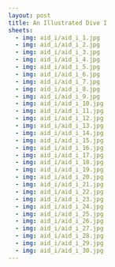 ```yaml
---
layout: post
title: An Illustrated Dive I
sheets:
  - img: aid_i/aid_i_1.jpg
  - img: aid_i/aid_i_2.jpg
  - img: aid_i/aid_i_3.jpg
  - img: aid_i/aid_i_4.jpg
  - img: aid_i/aid_i_5.jpg
  - img: aid_i/aid_i_6.jpg
  - img: aid_i/aid_i_7.jpg
  - img: aid_i/aid_i_8.jpg
  - img: aid_i/aid_i_9.jpg
  - img: aid_i/aid_i_10.jpg
  - img: aid_i/aid_i_11.jpg
  - img: aid_i/aid_i_12.jpg
  - img: aid_i/aid_i_13.jpg
  - img: aid_i/aid_i_14.jpg
  - img: aid_i/aid_i_15.jpg
  - img: aid_i/aid_i_16.jpg
  - img: aid_i/aid_i_17.jpg
  - img: aid_i/aid_i_18.jpg
  - img: aid_i/aid_i_19.jpg
  - img: aid_i/aid_i_20.jpg
  - img: aid_i/aid_i_21.jpg
  - img: aid_i/aid_i_22.jpg
  - img: aid_i/aid_i_23.jpg
  - img: aid_i/aid_i_24.jpg
  - img: aid_i/aid_i_25.jpg
  - img: aid_i/aid_i_26.jpg
  - img: aid_i/aid_i_27.jpg
  - img: aid_i/aid_i_28.jpg
  - img: aid_i/aid_i_29.jpg
  - img: aid_i/aid_i_30.jpg
---
```



